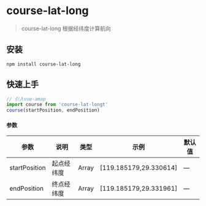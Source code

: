 # course-lat-long
> course-lat-long 根据经纬度计算航向

## 安装
```
npm install course-lat-long
```
## 快速上手

```js
// 引入vue-amap
import course from 'course-lat-longt'
course(startPosition, endPosition)
```
#### 参数
|参数|说明|类型|示例|默认值|
|-|-|-|-|-|
| startPosition| 起点经纬度 | Array|[119.185179,29.330614]|—|
| endPosition| 终点经纬度 | Array|[119.185179,29.331961]|—|
